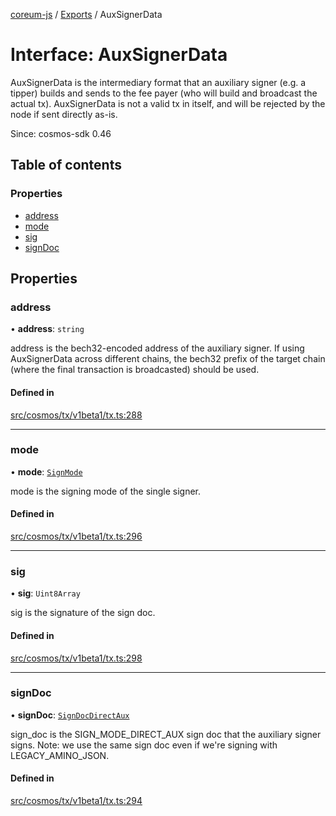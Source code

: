 [coreum-js](../README.md) / [Exports](../modules.md) / AuxSignerData

# Interface: AuxSignerData

AuxSignerData is the intermediary format that an auxiliary signer (e.g. a
tipper) builds and sends to the fee payer (who will build and broadcast the
actual tx). AuxSignerData is not a valid tx in itself, and will be rejected
by the node if sent directly as-is.

Since: cosmos-sdk 0.46

## Table of contents

### Properties

- [address](AuxSignerData.md#address)
- [mode](AuxSignerData.md#mode)
- [sig](AuxSignerData.md#sig)
- [signDoc](AuxSignerData.md#signdoc)

## Properties

### address

• **address**: `string`

address is the bech32-encoded address of the auxiliary signer. If using
AuxSignerData across different chains, the bech32 prefix of the target
chain (where the final transaction is broadcasted) should be used.

#### Defined in

[src/cosmos/tx/v1beta1/tx.ts:288](https://github.com/PulsaraIO/coreum-js/blob/37352c6/src/cosmos/tx/v1beta1/tx.ts#L288)

___

### mode

• **mode**: [`SignMode`](../enums/internal_.SignMode.md)

mode is the signing mode of the single signer.

#### Defined in

[src/cosmos/tx/v1beta1/tx.ts:296](https://github.com/PulsaraIO/coreum-js/blob/37352c6/src/cosmos/tx/v1beta1/tx.ts#L296)

___

### sig

• **sig**: `Uint8Array`

sig is the signature of the sign doc.

#### Defined in

[src/cosmos/tx/v1beta1/tx.ts:298](https://github.com/PulsaraIO/coreum-js/blob/37352c6/src/cosmos/tx/v1beta1/tx.ts#L298)

___

### signDoc

• **signDoc**: [`SignDocDirectAux`](../modules.md#signdocdirectaux)

sign_doc is the SIGN_MODE_DIRECT_AUX sign doc that the auxiliary signer
signs. Note: we use the same sign doc even if we're signing with
LEGACY_AMINO_JSON.

#### Defined in

[src/cosmos/tx/v1beta1/tx.ts:294](https://github.com/PulsaraIO/coreum-js/blob/37352c6/src/cosmos/tx/v1beta1/tx.ts#L294)

